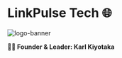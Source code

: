 # LinkPulse Tech 🌐

![logo-banner](https://github.com/LinkPulse-Tech/.github/assets/116157611/8b242478-e95b-4dab-bf58-82be2d5f192f)

**👨‍💼 Founder & Leader: Karl Kiyotaka**
